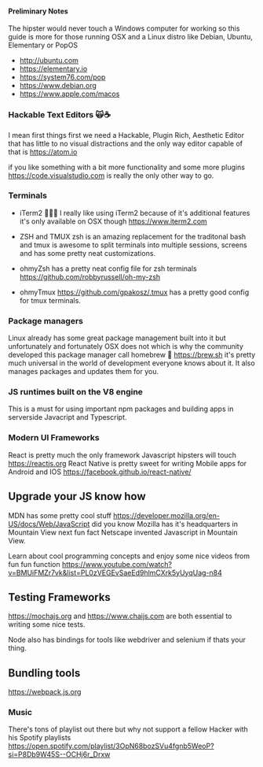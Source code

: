 #### Preliminary Notes 
The hipster would never touch a Windows computer for working so this 
guide is more for those running OSX and a Linux distro like Debian, Ubuntu, Elementary or PopOS
- http://ubuntu.com 
- https://elementary.io
- https://system76.com/pop
- https://www.debian.org
- https://www.apple.com/macos

### Hackable Text Editors 🙀☕️
I mean first things first we need a Hackable, Plugin Rich, Aesthetic Editor that has little 
to no visual distractions and the only way editor capable of that is https://atom.io

if you like something with a bit more functionality and some more plugins https://code.visualstudio.com
is really the only other way to go.

### Terminals
- iTerm2 👨🏻‍💻 I really like using iTerm2 because of it's additional features it's only available on OSX though 
https://www.iterm2.com

- ZSH and TMUX zsh is an amazing replacement for the traditonal bash and tmux is awesome to split terminals
into multiple sessions, screens and has some pretty neat customizations. 

- ohmyZsh has a pretty neat config file for zsh terminals https://github.com/robbyrussell/oh-my-zsh
- ohmyTmux https://github.com/gpakosz/.tmux has a pretty good config for tmux terminals.
 
### Package managers 
Linux already has some great package management built into it but unfortunately and fortunately 
OSX does not which is why the community developed this package manager call homebrew 🍺 https://brew.sh
it's pretty much universal in the world of development everyone knows about it. It also manages packages and
updates them for you.

### JS runtimes built on the V8 engine
This is a must for using important npm packages and building apps in serverside 
Javacript and Typescript.

### Modern UI Frameworks
React is pretty much the only framework Javascript hipsters will touch https://reactjs.org
React Native is pretty sweet for writing Mobile apps for Android and IOS https://facebook.github.io/react-native/

## Upgrade your JS know how 

MDN has some pretty cool stuff https://developer.mozilla.org/en-US/docs/Web/JavaScript
did you know Mozilla has it's headquarters in Mountain View next fun fact Netscape invented Javascript in Mountain View.

Learn about cool programming concepts and enjoy some nice videos from fun fun function 
https://www.youtube.com/watch?v=BMUiFMZr7vk&list=PL0zVEGEvSaeEd9hlmCXrk5yUyqUag-n84

## Testing Frameworks 
https://mochajs.org and 
https://www.chaijs.com are both essential to writing some nice tests.

Node also has bindings for tools like webdriver and selenium if thats your thing. 

## Bundling tools 
https://webpack.js.org 

### Music
There's tons of playlist out there but why not support a fellow Hacker with his Spotify playlists
https://open.spotify.com/playlist/3OpN68bozSVu4fgnb5WeoP?si=P8Db9W45S--OCHj6r_Drxw

